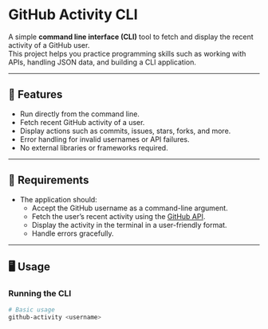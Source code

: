# GitHub Activity CLI

A simple **command line interface (CLI)** tool to fetch and display the recent activity of a GitHub user.  
This project helps you practice programming skills such as working with APIs, handling JSON data, and building a CLI application.

---

## 🚀 Features
- Run directly from the command line.
- Fetch recent GitHub activity of a user.
- Display actions such as commits, issues, stars, forks, and more.
- Error handling for invalid usernames or API failures.
- No external libraries or frameworks required.

---

## 📌 Requirements
- The application should:
  - Accept the GitHub username as a command-line argument.
  - Fetch the user’s recent activity using the [GitHub API](https://docs.github.com/en/rest).
  - Display the activity in the terminal in a user-friendly format.
  - Handle errors gracefully.

---

## 🖥️ Usage

### Running the CLI
```bash
# Basic usage
github-activity <username>
